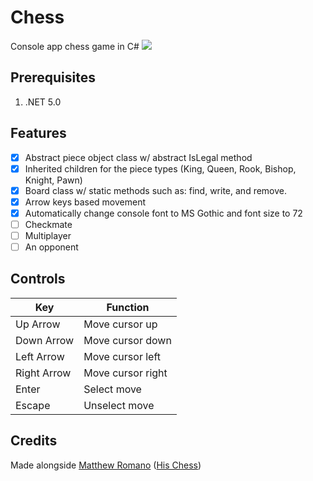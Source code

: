 # Chess
Console app chess game in C#
![](https://imgur.com/gYnYbhE)
## Prerequisites
1. .NET 5.0
## Features
- [x] Abstract piece object class w/ abstract IsLegal method 
- [x] Inherited children for the piece types (King, Queen, Rook, Bishop, Knight, Pawn)
- [x] Board class w/ static methods such as: find, write, and remove. 
- [x] Arrow keys based movement
- [x] Automatically change console font to MS Gothic and font size to 72
- [ ] Checkmate
- [ ] Multiplayer
- [ ] An opponent

## Controls
| Key          | Function           |
| ------------ | ------------------ |
| Up Arrow     | Move cursor up     |
| Down Arrow   | Move cursor down   |
| Left Arrow   | Move cursor left   |
| Right Arrow  | Move cursor right  |
| Enter        | Select move        |
| Escape       | Unselect move      |
## Credits
Made alongside [Matthew Romano](https://github.com/MatthewDRomano) ([His Chess](https://github.com/MatthewDRomano/Chess))
